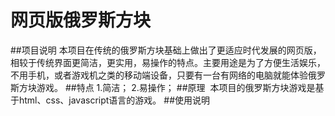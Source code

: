 # 网页版俄罗斯方块
##项目说明
  本项目在传统的俄罗斯方块基础上做出了更适应时代发展的网页版，相较于传统界面更简洁，更实用，易操作的特点。主要用途是为了方便生活娱乐，不用手机，或者游戏机之类的移动端设备，只要有一台有网络的电脑就能体验俄罗斯方块游戏。
##特点
  1.简洁；
  2.易操作；
##原理
  本项目的俄罗斯方块游戏是基于html、css、javascript语言的游戏。
##使用说明
  
